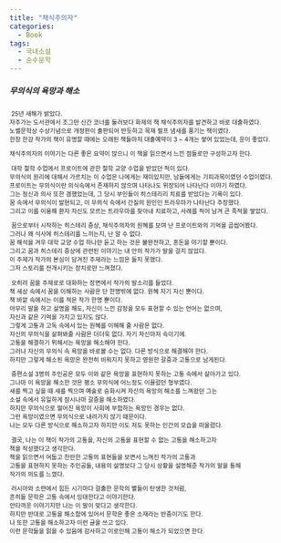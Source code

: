 ```yaml
---
title: "채식주의자"
categories:
  - Book
tags:
  - 국내소설
  - 순수문학
---
```


##### **무의식의 욕망과 해소** #####

<span style="font-size:75%"> 

&nbsp;25년 새해가 밝았다.  
자주가는 도서관에서 조그만 신간 코너를 둘러보다 화제의 책 채식주의자를 발견하고 바로 대출하였다.  
노벨문학상 수상기념으로 개정판이 출판되어 반듯하고 목재 펄프 냄새를 풍기는 책이였다.   
한창 한강 작가의 책이 유명할 때에는 오래된 책들마저 대출예약이 3 ~ 4개는 쌓여 있었는데, 운이 좋았다.  
  
채식주의자의 이야기는 다른 좋은 요약이 많으니 이 책을 읽으면서 느낀 점들로만 구성하고자 한다.  
  
&nbsp;대학 철학 수업에서 프로이트에 관한 철학 교양 수업을 받았던 적이 있다.  
무의식의 원리에 대해서 가르치는 이 수업은 나에게는 재미있지만, 남들에게는 기피과목이였던 수업이였다.  
프로이트는 무의식이란 의식속에서 존재하지 않으며 나타나도 위장되어 나타난다 이야기 하였다.  
그는 정신과 의사 또한 겸했었는데, 그 당시 부인들이 히스테리리 치료를 받았다는 기록이 있다.  
꿈 속에서 무의식이 발현되고, 이 무의식 속에서 간질의 원인인 트라우마가 나타난다 주장했다.  
그리고 이를 이용해 환자 자신도 모르는 트라우마를 찾아내 치료하고, 사례를 적어 남겨 큰 족적을 쌓았다.  
  
&nbsp;꿈으로부터 시작하는 히스테리 증상, 채식주의자의 원혜를 보며 난 프로이트와의 기억을 곱씹어봤다.  
그러나 왜 식사에 히스테리를 느끼는지, 난 알 수 없다.  
꿈 해석을 겨우 대학 교양 수업 하나만 듣고 하는 것은 불완전하고, 혼돈을 야기할 뿐이다.   
그리고 꿈과 히스테리 증상에 관련된 이야기는 내 안의 작가가 말을 걸지 않았다.  
이 주제가 작가의 본심이 담겨진 주제라는 느낌은 들지 못했다.  
그저 스토리를 전개시키는 장치로만 느껴졌다.  
  
&nbsp;오히려 꿈을 주제로로 대화하는 장면에서 작가의 말소리를 들었다.  
책 세상 속에서 꿈을 이해하는 사람은 단 한명밖에 없다. 원혜 자기 자신 뿐이다.  
책 바깥 속에서는 이를 적은 작가 한명 뿐이다.   
아무리 말을 하고 설명을 해도, 자신이 느낀 감정을 모두 표현할 수 있는 언어는 없으며,  
자신과 같은 기억을 가지고 있지도 않다.   
그렇게 고통과 고독 속에서 있는 원혜를 이해해 줄 사람은 없다.  
자신의 무의식을 살펴봐줄 사람은 더더욱 없다. 자기 자신마저 속이기에.  
고통을 해결하기 위해서는 욕망을 해소해야 한다.   
그러나 자신의 무의식 속 욕망을 바로볼 수는 없다. 다른 방식으로 해결해야 한다.  
하지만 그렇게 해소된 욕망은 완전히 비워지지 못하고 영원한 갈증과 고통으로 남게된다.  
  
&nbsp;중편소설 3명의 주인공은 모두 이와 같은 욕망을 표현하지 못하는 고통 속에서 살아가고 있다.  
그나마 이 욕망을 해소한 것은 평소 무의식에 어느정도 이끌렸던 형부였다.  
새를 찍고 싶을 때 새를 찍으며 예술로 승화시켜 자신의 욕망의 해소를 느껴왔던 그는   
소설 속에서 유일하게 잠시나마 갈증을 해소하였다.   
하지만 무의식으로 떨어진 욕망이 사회에 부합하는 욕망인 경우는 없다.  
그런 욕망이였으면 무의식으로 내려가지 않기 때문이다.  
나는 모두 다른 방식으로 해소하고자 하지만 이도 저도 못하는 인간의 모습을 떠올렸다.  
  
&nbsp;결국, 나는 이 책이 작가의 고통을, 자신의 고통을 표현할 수 없는 고통을 해소하고자  
책을 작성했다고 생각한다.  
책을 읽으면서 어둡고 찬란한 고통의 표현들을 보면서 느껴진 작가의 고통과   
고통을 표현하지 못하는 주인공들, 내용의 설명보다 그 당시 상황을 설명해준 작가의 말을 통해  
작가의 의도를 느꼈다.  
  
&nbsp;러시아와 소련에서 힘든 시기마다 걸출한 문학의 별들이 탄생한 것처럼,  
흔히들 문학은 고통 속에서 잉태한다고 이야기한다.   
안타까운 이야기지만 나는 이 말이 맞다고 생각한다.  
하지만 반대로 고통을 해소함에 있어서 문학은 좋은 소재라는 반증이기도 한다.  
나 또한 고통을 해소하고자 이런 글을 쓰고 있다.   
이런 문학들을 읽을 수 있음에 감사하고 이로인해 고통이 해소가 되었으면 한다.  